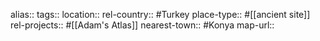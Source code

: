 alias::
tags::
location::
rel-country:: #Turkey
place-type:: #[[ancient site]]
rel-projects:: #[[Adam's Atlas]]
nearest-town:: #Konya
map-url::

